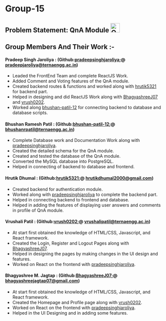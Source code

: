 # Group-15

## Problem Statement: QnA Module <img src="https://img.icons8.com/fluent/48/000000/faq.png" alt="QnA Logo" width="30"/>

## Group Members And Their Work :-

#### Pradeep Singh Jaroliya : (Github:[pradeepsinghjaroliya](https://github.com/pradeepsinghjaroliya "Github: pradeepsinghjaroliya");@ pradeepjaroliya@ternaengg.ac.in)
* Leaded the FrontEnd Team and complete ReactJS Work.
* Added Comment and Voting features of the QnA module.
* Created backend routes & functions and worked along with [hrutik5321](https://github.com/hrutik5321 "Github: hrutik5321") for backend part.
* Helped in designing and did ReactJS Work along with [BhagyashreeJ07](https://github.com/BhagyashreeJ07 "Github: BhagyashreeJ07") and [vrush0202](https://github.com/vrush0202 "Github: vrush0202").
* Worked along [bhushan-patil-12](https://github.com/bhushan-patil-12 "Github: bhushan-patil-12") for connecting backend to database and database scripts.

#### Bhushan Ramesh Patil : (Github:[bhushan-patil-12](https://github.com/bhushan-patil-12 "Github: bhushan-patil-12");@ bhushanrpatil@ternaengg.ac.in)
* Complete Database work and Documentation Work along with [pradeepsinghjaroliya](https://github.com/pradeepsinghjaroliya "Github: pradeepsinghjaroliya").
* Created the detailed schema for the QnA module.
* Created and tested the database of the QnA module.
* Converted the MySQL database into PostgreSQL.
* Helped in connecting of backend to database and frontend.

#### Hrutik Dhumal : (Github:[hrutik5321](https://github.com/hrutik5321 "Github: hrutik5321");@ hrutikdhumal2000@gmail.com)
* Created backend for authentication module.
* Worked along with [pradeepsinghjaroliya](https://github.com/pradeepsinghjaroliya "Github: pradeepsinghjaroliya") to complete the backend part.
* Helped in connecting backend to frontend and database.
* Helped in adding the features of displaying user answers and comments in profile of QnA module.

#### Vrushali Patil : (Github:[vrush0202](https://github.com/vrush0202 "Github: vrush0202");@ vrushalipatil@ternaengg.ac.in)
* At start first obtained the knowledge of HTML/CSS, Javascript, and React framework.
* Created the Login, Register and Logout Pages along with [BhagyashreeJ07](https://github.com/BhagyashreeJ07 "Github: BhagyashreeJ07").
* Helped in designing the pages by making changes in the UI design and features.
* Worked on React on the frontend with [pradeepsinghjaroliya](https://github.com/pradeepsinghjaroliya "Github: pradeepsinghjaroliya").

#### Bhagyashree M. Jagtap : (Github:[BhagyashreeJ07](https://github.com/BhagyashreeJ07 "Github: BhagyashreeJ07");@ bhagyashreejagtap07@gmail.com)
* At start first obtained the knowledge of HTML/CSS, Javascript, and React framework.
* Created the Homepage and Profile page along with [vrush0202](https://github.com/vrush0202 "Github: vrush0202").
* Worked on React on the frontend with [pradeepsinghjaroliya](https://github.com/pradeepsinghjaroliya "Github: pradeepsinghjaroliya").
* Helped in the UI Designing and in adding some features.







